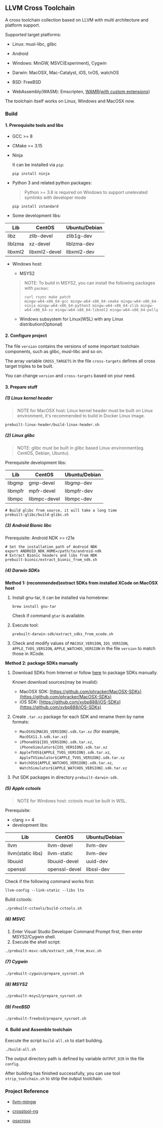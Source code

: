 ## LLVM Cross Toolchain

A cross toolchain collection based on LLVM with multi architecture and platform support.

Supported target platforms:

+ Linux: musl-libc, glibc

+ Android
+ Windows: MinGW, MSVC(Experiment), Cygwin

+ Darwin: MacOSX, Mac-Catalyst, iOS, tvOS, watchOS

+ BSD: FreeBSD

+ WebAssembly(WASM): Emscripten, [WAMR(with custom extensions)](https://github.com/shengyun-zhou/wasm-micro-runtime/tree/dev-ext)

The toolchain itself works on Linux, Windows and MacOSX now.

### Build

#### 1. Prerequisite tools and libs

+ GCC >= 8

+ CMake >= 3.15

+ Ninja

  It can be installed via `pip`:

  ```shell
  pip install ninja
  ```

+ Python 3 and related python packages:

  > Python >= 3.8 is required on Windows to support unelevated symlinks with developer mode

  ```
  pip install zstandard
  ```

+ Some development libs:

| Lib     | CentOS        | Ubuntu/Debian |
| ------- | ------------- | ------------- |
| libz    | zlib-devel    | zlib1g-dev    |
| liblzma | xz-devel      | liblzma-dev   |
| libxml2 | libxml2-devel | libxml2-dev   |

+ Windows host: 

    + MSYS2
    
    > NOTE: To build in MSYS2, you can install the following packages with `pacman`: 
    >
    > ```
    > curl rsync make patch
    > mingw-w64-x86_64-gcc mingw-w64-x86_64-cmake mingw-w64-x86_64-ninja mingw-w64-x86_64-python3 mingw-w64-x86_64-zlib mingw-w64-x86_64-xz mingw-w64-x86_64-libxml2 mingw-w64-x86_64-polly
    > ```
    
    + Windows subsystem for Linux(WSL) with any Linux distribution(Optional)

#### 2. Configure project

The file `version` contains the versions of some important toolchain components, such as glibc, musl-libc and so on.

The array variable `CROSS_TARGETS` in the file `cross-targets` defines all cross target triples to be built.

You can change `version` and `cross-targets` based on your need.

#### 3. Prepare stuff

##### (1) Linux kernel header

> NOTE for MacOSX host: Linux kernel header must be built on Linux environment, it's recommended to build in Docker Linux image.

```shell
prebuilt-linux-header/build-linux-header.sh
```

##### (2) Linux glibc

> NOTE: glibc must be built in glibc based Linux environment(eg. CentOS, Debian, Ubuntu).

Prerequisite development libs:

| Lib     | CentOS       | Ubuntu/Debian   |
| ------- | ------------ | --------------- |
| libgmp  | gmp-devel    | libgmp-dev      |
| libmpfr | mpfr-devel   | libmpfr-dev     |
| libmpc  | libmpc-devel | libmpc-dev      |


```shell
# Build glibc from source, it will take a long time
prebuilt-glibc/build-glibc.sh
```

##### (3) Android Bionic libc

Prerequisite: Android NDK >= r21e

```shell
# Set the installation path of Android NDK
export ANDROID_NDK_HOME=/path/to/android-ndk
# Extract Bionic headers and libs from NDK
prebuilt-bionic/extract_bionic_from_ndk.sh
```

##### (4) Darwin SDKs

**Method 1: (recommended)extract SDKs from installed XCode on MacOSX host**

1. Install gnu-tar, it can be installed via homebrew:

   ```shell
   brew install gnu-tar
   ```

   Check if command `gtar` is available.

2. Execute tool:

   ```shell
   prebuilt-darwin-sdk/extract_sdks_from_xcode.sh
   ```

3. Check and modify values of `MACOSX_VERSION`, `IOS_VERSION`, `APPLE_TVOS_VERSION`, `APPLE_WATCHOS_VERSION` in the file `version` to match those in XCode.

**Method 2: package SDKs manually**

1. Download SDKs from Internet or follow [here](https://github.com/tpoechtrager/osxcross#packaging-the-sdk) to package SDKs manually.

   Known download sources(may be invalid):

   + MacOSX SDK: [https://github.com/phracker/MacOSX-SDKs](https://github.com/phracker/MacOSX-SDKs)
   + iOS SDK: [https://github.com/xybp888/iOS-SDKs](https://github.com/xybp888/iOS-SDKs)

2. Create `.tar.xz` package for each SDK and rename them by name formats:
   + `MacOSX${MACOS_VERSION}.sdk.tar.xz` (for example, `MacOSX11.3.sdk.tar.xz`)
   + `iPhoneOS${IOS_VERSION}.sdk.tar.xz`, `iPhoneSimulator${IOS_VERSION}.sdk.tar.xz`
   + `AppleTVOS${APPLE_TVOS_VERSION}.sdk.tar.xz`, `AppleTVSimulator${APPLE_TVOS_VERSION}.sdk.tar.xz`
   + `WatchOS${APPLE_WATCHOS_VERSION}.sdk.tar.xz`, `WatchSimulator${APPLE_WATCHOS_VERSION}.sdk.tar.xz`
   
1. Put SDK packages in directory `prebuilt-darwin-sdk`.

##### (5) Apple cctools

> NOTE for Windows host: cctools must be built in WSL.

Prerequisite:

+ clang >= 4
+ development libs:

| Lib     | CentOS       | Ubuntu/Debian   |
| ------- | ------------ | --------------- |
| llvm    | llvm-devel   | llvm-dev        |
| llvm(static libs) | llvm-static | llvm-dev |
| libuuid | libuuid-devel | uuid-dev     |
| openssl | openssl-devel | libssl-dev      |

Check if the following command works first:

```shell
llvm-config --link-static --libs lto
```

Build cctools:

```shell
./prebuilt-cctools/build-cctools.sh
```

##### (6) MSVC

1. Enter Visual Studio Developer Command Prompt first, then enter MSYS2/Cygwin shell.
2. Execute the shell script:

```shell
./prebuilt-msvc-sdk/extract_sdk_from_msvc.sh
```

##### (7) Cygwin

```shell
./prebuilt-cygwin/prepare_sysroot.sh
```

##### (8) MSYS2

```
./prebuilt-msys2/prepare_sysroot.sh
```

##### (9) FreeBSD

```shell
./prebuilt-freebsd/prepare_sysroot.sh
```

#### 4. Build and Assemble toolchain

Execute the script `build-all.sh` to start building.

```shell
./build-all.sh
```

The output directory path is defined by variable `OUTPUT_DIR` in the file `config`.

After building has finished successfully, you can use tool `strip_toolchain.sh` to strip the output toolchain.

### Project Reference

+ [llvm-mingw](https://github.com/mstorsjo/llvm-mingw)

+ [crosstool-ng](https://github.com/crosstool-ng/crosstool-ng)

+ [osxcross](https://github.com/tpoechtrager/osxcross)

